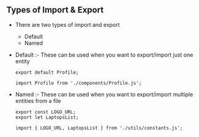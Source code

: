 ## Types of Import & Export

- There are two types of import and export

  - Default
  - Named

- Default :- These can be used when you want to export/import just one entity

  ```
  export default Profile;

  import Profile from './components/Profile.js';
  ```

- Named :- These can be used when you want to export/import multiple entities from a file

  ```
  export const LOGO_URL;
  export let LaptopsList;

  import { LOGO_URL, LaptopsList } from './utils/constants.js';
  ```
